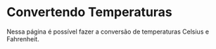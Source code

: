# Convertendo Temperaturas
Nessa página é possível fazer a conversão de temperaturas Celsius e Fahrenheit.
